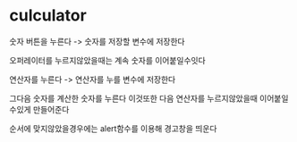 # culculator

숫자 버튼을 누른다 -> 숫자를 저장할 변수에 저장한다

오퍼레이터를 누르지않았을때는 계속 숫자를 이어붙일수잇다

연산자를 누른다 -> 연산자를 누를 변수에 저장한다

그다음 숫자를 계산한 숫자를 누른다 이것또한 다음 연산자를 누르지않았을때 이어붙일수있게 만들어준다

순서에 맞지않았을경우에는 alert함수를 이용해 경고창을 띄운다
